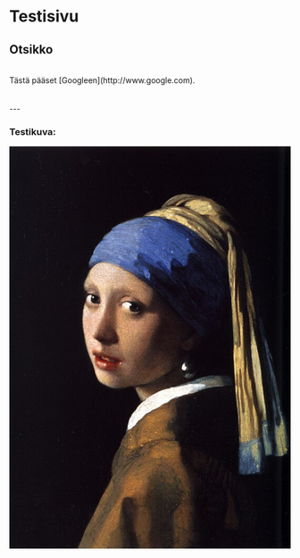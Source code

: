 # Testisivu

## Otsikko

<br>
Tästä pääset [Googleen](http://www.google.com).
<br>
<br>

<br>
---
<br>

### Testikuva:
<img src="kuva.jpg">
